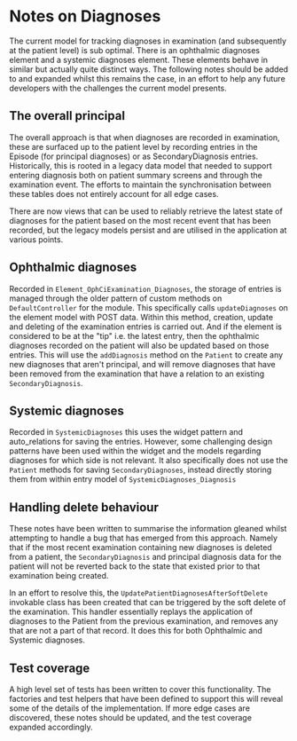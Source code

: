# Notes on Diagnoses

The current model for tracking diagnoses in examination (and subsequently at the patient level) is sub optimal. There is an ophthalmic diagnoses element and a systemic diagnoses element. These elements behave in similar but actually quite distinct ways. The following notes should be added to and expanded whilst this remains the case, in an effort to help any future developers with the challenges the current model presents.

## The overall principal

The overall approach is that when diagnoses are recorded in examination, these are surfaced up to the patient level by recording entries in the Episode (for principal diagnoses) or as SecondaryDiagnosis entries. Historically, this is rooted in a legacy data model that needed to support entering diagnosis both on patient summary screens and through the examination event. The efforts to maintain the synchronisation between these tables does not entirely account for all edge cases.

There are now views that can be used to reliably retrieve the latest state of diagnoses for the patient based on the most recent event that has been recorded, but the legacy models persist and are utilised in the application at various points.

## Ophthalmic diagnoses

Recorded in `Element_OphCiExamination_Diagnoses`, the storage of entries is managed through the older pattern of custom methods on `DefaultController` for the module. This specifically calls `updateDiagnoses` on the element model with POST data. Within this method, creation, update and deleting of the examination entries is carried out. And if the element is considered to be at the "tip" i.e. the latest entry, then the ophthalmic diagnoses recorded on the patient will also be updated based on those entries. This will use the `addDiagnosis` method on the `Patient` to create any new diagnoses that aren't principal, and will remove diagnoses that have been removed from the examination that have a relation to an existing `SecondaryDiagnosis`.

## Systemic diagnoses

Recorded in `SystemicDiagnoses` this uses the widget pattern and auto_relations for saving the entries. However, some challenging design patterns have been used within the widget and the models regarding diagnoses for which side is not relevant. It also specifically does not use the `Patient` methods for saving `SecondaryDiagnoses`, instead directly storing them from within entry model of `SystemicDiagnoses_Diagnosis`

## Handling delete behaviour

These notes have been written to summarise the information gleaned whilst attempting to handle a bug that has emerged from this approach. Namely that if the most recent examination containing new diagnoses is deleted from a patient, the `SecondaryDiagnosis` and principal diagnosis data for the patient will not be reverted back to the state that existed prior to that examination being created.

In an effort to resolve this, the `UpdatePatientDiagnosesAfterSoftDelete` invokable class has been created that can be triggered by the soft delete of the examination. This handler essentially replays the application of diagnoses to the Patient from the previous examination, and removes any that are not a part of that record. It does this for both Ophthalmic and Systemic diagnoses.

## Test coverage

A high level set of tests has been written to cover this functionality. The factories and test helpers that have been defined to support this will reveal some of the details of the implementation. If more edge cases are discovered, these notes should be updated, and the test coverage expanded accordingly.